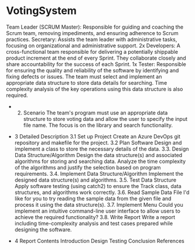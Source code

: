 # VotingSystem

Team Leader (SCRUM Master): Responsible for guiding and coaching the Scrum team, removing impediments, and ensuring adherence to Scrum practices.
Secretary: Assists the team leader with administrative tasks, focusing on organizational and administrative support.
2x Developers: A cross-functional team responsible for delivering a potentially shippable product increment at the end of every Sprint. They collaborate closely and share accountability for the success of each Sprint.
1x Tester: Responsible for ensuring the quality and reliability of the software by identifying and fixing defects or issues.
The team must select and implement an appropriate data structure to store data details for searching. Time complexity analysis of the key operations using this data structure is also required.
- 2. Scenario
The team's program must use an appropriate data structure to store voting data and allow the user to specify the input file name. The focus is on the library and search functionality.

- 3 Detailed Description
3.1 Set up Project
Create an Azure DevOps git repository and makefile for the project.
3.2 Plan Software
Design and implement a class to store the necessary details of the data.
3.3. Design Data Structure/Algorithm
Design the data structure(s) and associated algorithms for storing and searching data.
Analyze the time complexity of the algorithms and justify the selection based on program requirements.
3.4. Implement Data Structure/Algorithm
Implement the designed data structure(s) and algorithms.
3.5. Test Data Structure
Apply software testing (using catch2) to ensure the Track class, data structures, and algorithms work correctly.
3.6. Read Sample Data File
I'd like for you to try reading the sample data from the given file and process it using the data structure(s).
3.7. Implement Menu
Could you implement an intuitive command-line user interface to allow users to achieve the required functionality?
3.8. Write Report
Write a report including time-complexity analysis and test cases prepared while designing the software.
- 4 Report Contents
Introduction
Design
Testing
Conclusion
References

